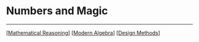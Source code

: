 # Numbers and Magic

---

[[Mathematical Reasoning]]
[[Modern Algebra]]
[[Design Methods]]

[//begin]: # "Autogenerated link references for markdown compatibility"
[Mathematical Reasoning]: <Mathematical Reasoning> "Thinking Numbers. Proving Statements"
[Modern Algebra]: <Modern Algebra> "Modern Algebra"
[Design Methods]: <../INFO/Design Methods> "Designing Again"
[//end]: # "Autogenerated link references"
